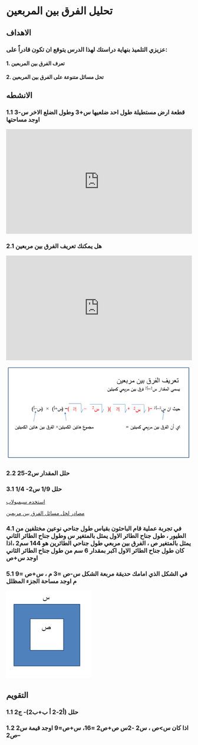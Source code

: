 # تحليل الفرق بين المربعين

## الاهداف

### عزيزي التلميذ بنهاية دراستك لهذا الدرس يتوقع ان تكون قادراً على:

#### 1. تعرف الفرق بين المربعين

#### 2. تحل مسائل متنوعة على الفرق بين المربعين

## الانشطه

### 1.1 قطعة ارض مستطيلة طول احد ضلعيها س+3 وطول الضلع الاخر س-3 اوجد مساحتها

<div style="position: relative; padding-bottom: 56.25%; height: 0; overflow: hidden;">
  <iframe style="position: absolute; top: 0; left: 0; width: 100%; height: 100%;" src="https://www.youtube.com/embed/11HLBZnzfmc" frameborder="0" allow="accelerometer; autoplay; clipboard-write; encrypted-media; gyroscope; picture-in-picture" allowfullscreen></iframe>
</div>

### 2.1 هل يمكنك تعريف الفرق بين مربعين

<div style="position: relative; padding-bottom: 56.25%; height: 0; overflow: hidden; margin-bottom: 10px;">
  <iframe style="position: absolute; top: 0; left: 0; width: 100%; height: 100%;" src="https://www.youtube.com/embed/AyhhHpHVlnI" frameborder="0" allow="accelerometer; autoplay; clipboard-write; encrypted-media; gyroscope; picture-in-picture" allowfullscreen></iframe>
</div>

![4.1](../Images/lec4-1.png)

### 2.2 حلل المقدار س2-25

### 3.1 حلل 1/9 س2- 1/4

<a href="https://ar.symbolab.com/" target="_blank">استخدم سيمبولاب</a>

<a href="https://1.bp.blogspot.com/-Dk5I20fWbPg/YHCs0xdaq4I/AAAAAAAAB6E/0X7E-Jz2iPArPF64jdLp2ZPh3gqARXHNACLcBGAsYHQ/s1227/%25D8%25A7%25D9%2585%25D8%25AA%25D8%25AD%25D8%25A7%25D9%2586.png" target="_blank"> مصادر لحل مسائل الفرق بين مربعين</a>

### 4.1 في تجربة عملية قام الباحثون بقياس طول جناحي نوعين مختلفين من الطيور ، طول جناح الطائر الاول يمثل بالمتغير س وطول جناح الطائر الثاني يمثل بالمتغير ص ، الفرق بين مربعي طول جناحي الطائرين هو 144 سم2 ،اذا كان طول جناح الطائر الاول اكبر بمقدار 6 سم من طول جناح الطائر الثاني اوجد س+ص

### 5.1 في الشكل الذي امامك حديقة مربعة الشكل س-ص =3 م ، س+ص =9 م اوجد مساحة الجزء المظلل

![4.2](../Images/lec4-2.png)

## التقويم

### 1.1 حلل (أ2-2 أ ب+ب2)- ج2

### 1.2 اذا كان س>ص ، س2 -2س ص+ص2 =16، س+ص=9 اوجد قيمة س2 –ص2
